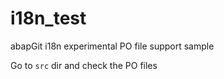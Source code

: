 # i18n_test

abapGit i18n experimental PO file support sample

Go to `src` dir and check the PO files
